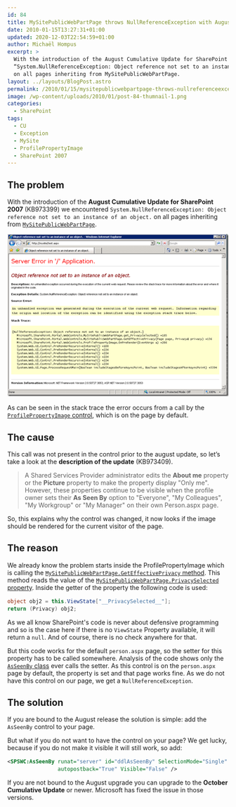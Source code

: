 ```yaml
---
id: 84
title: MySitePublicWebPartPage throws NullReferenceException with August Cumulative Update
date: 2010-01-15T13:27:31+01:00
updated: 2020-12-03T22:54:59+01:00
author: Michaël Hompus
excerpt: >
  With the introduction of the August Cumulative Update for SharePoint 2007 (KB973399) we encountered
  “System.NullReferenceException: Object reference not set to an instance of an object.”
  on all pages inheriting from MySitePublicWebPartPage.
layout: ../layouts/BlogPost.astro
permalink: /2010/01/15/mysitepublicwebpartpage-throws-nullreferenceexception-with-august-cumulative-update/
image: /wp-content/uploads/2010/01/post-84-thumnail-1.png
categories:
  - SharePoint
tags:
  - CU
  - Exception
  - MySite
  - ProfilePropertyImage
  - SharePoint 2007
---
```


## The problem

With the introduction of the **August Cumulative Update for SharePoint 2007** (KB973399) we encountered `System.NullReferenceException: Object reference not set to an instance of an object.` on all pages inheriting from [`MySitePublicWebPartPage`](https://learn.microsoft.com/previous-versions/office/sharepoint-server/ms547244(v=office.15)).

<!--more-->

![Stack Trace of the exception](/wp-content/uploads/2010/01/stacktrace-of-exception.png "Stack Trace of the exception")

As can be seen in the stack trace the error occurs from a call by the [`ProfilePropertyImage` control](https://learn.microsoft.com/previous-versions/office/sharepoint-server/ms565011(v=office.15)), which is on the page by default.

## The cause

This call was not present in the control prior to the august update, so let’s take a look at the **description of the update** (KB973409).

> A Shared Services Provider administrator edits the **About me** property or the **Picture** property to make the property display "Only me". However, these properties continue to be visible when the profile owner sets their **As Seen By** option to "Everyone", "My Colleagues", "My Workgroup" or "My Manager" on their own Person.aspx page.

So, this explains why the control was changed, it now looks if the image should be rendered for the current visitor of the page.

## The reason

We already know the problem starts inside the ProfilePropertyImage which is calling the [`MySitePublicWebPartPage.GetEffectivePrivacy` method](https://learn.microsoft.com/previous-versions/office/sharepoint-server/ms499526(v=office.15)).
This method reads the value of the [`MySitePublicWebPartPage.PrivacySelected` property](https://learn.microsoft.com/previous-versions/office/sharepoint-server/ms549073(v=office.15)).
Inside the getter of the property the following code is used:

```csharp
object obj2 = this.ViewState["__PrivacySelected__"];
return (Privacy) obj2;
```

As we all know SharePoint's code is never about defensive programming and so is the case here if there is no `ViewState` Property available, it will return a `null`.
And of course, there is no check anywhere for that.

But this code works for the default `person.aspx` page, so the setter for this property has to be called somewhere.
Analysis of the code shows only the [`AsSeenBy` class](https://learn.microsoft.com/previous-versions/office/developer/sharepoint-2007/aa594189(v=office.12)) ever calls the setter.
As this control is on the `person.aspx` page by default, the property is set and that page works fine.
As we do not have this control on our page, we get a `NullReferenceException`.

## The solution

If you are bound to the August release the solution is simple: add the `AsSeenBy` control to your page.

But what if you do not want to have the control on your page?
We get lucky, because if you do not make it visible it will still work, so add:

```xml
<SPSWC:AsSeenBy runat="server" id="ddlAsSeenBy" SelectionMode="Single"
                autopostback="True" Visible="False" />
```

If you are not bound to the August upgrade you can upgrade to the **October Cumulative Update** or newer.
Microsoft has fixed the issue in those versions.

